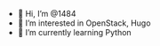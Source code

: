 - 👋 Hi, I’m @1484
- 👀 I’m interested in OpenStack, Hugo
- 🌱 I’m currently learning Python
<!--
- 💞️ I’m looking to collaborate on ...
- 📫 How to reach me ...

1484/1484 is a ✨ special ✨ repository because its `README.md` (this file) appears on your GitHub profile.
You can click the Preview link to take a look at your changes.
--->
